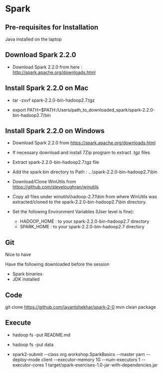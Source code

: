 # Spark

## Pre-requisites for Installation

Java installed on the laptop

## Download Spark 2.2.0

- Download Spark 2.2.0 from here : http://spark.apache.org/downloads.html

## Install Spark 2.2.0 on Mac

- tar -zxvf spark-2.2.0-bin-hadoop2.7.tgz

- export PATH=$PATH:/Users/path_to_downloaded_spark/spark-2.2.0-bin-hadoop2.7/bin

## Install Spark 2.2.0 on Windows

- Download Spark 2.2.0 from https://spark.apache.org/downloads.html

- If necessary download and install 7Zip program to extract .tgz files
 
- Extract spark-2.2.0-bin-hadoop2.7.tgz file
 
- Add the spark bin directory to Path : ...\spark-2.2.0-bin-hadoop2.7\bin
 
- Download/Clone WinUtils from https://github.com/steveloughran/winutils
 
- Copy all files under winutils\hadoop-2.7.1\bin from where WinUtils was extracted/cloned to the spark-2.2.0-bin-hadoop2.7\bin directory.
 
- Set the following Environment Variables (User level is fine):
  - HADOOP_HOME : to your spark-2.2.0-bin-hadoop2.7 directory
  - SPARK_HOME : to your spark-2.2.0-bin-hadoop2.7 directory
  
## Git

Nice to have

[IMPORTANT]: Downloads
Have the following downloaded before the session
* Spark binaries
* JDK installed

## Code

git clone https://github.com/jayantshekhar/spark-2-0
mvn clean package

## Execute

- hadoop fs -put README.md
- hadoop fs -put data

- spark2-submit --class org.workshop.SparkBasics --master yarn --deploy-mode client --executor-memory 1G  --num-executors 1 --executor-cores 1 target/spark-exercises-1.0-jar-with-dependencies.jar







